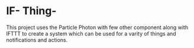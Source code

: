 # IF- Thing-
This project uses the Particle Photon with few other component along with IFTTT to create a system which can be used for a varity of things and notifications and actions.

